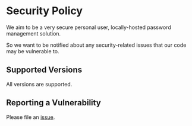 # Security Policy

We aim to be a very secure personal user, locally-hosted password management solution.

So we want to be notified about any security-related issues that our code may be vulnerable to.

## Supported Versions

All versions are supported.

## Reporting a Vulnerability

Please file an [issue](https://github.com/andrew-wilkes/password-manager/issues).

